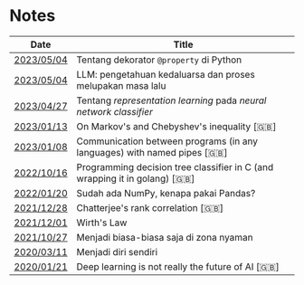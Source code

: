 # Notes

| Date                                              | Title                                                                     |
| ------------------------------------------------- | ------------------------------------------------------------------------- |
| [2023/05/04](20230519-property)                   | Tentang dekorator `@property` di Python                                   |
| [2023/05/04](20230504-llm-pengetahuan-kedaluarsa) | LLM: pengetahuan kedaluarsa dan proses melupakan masa lalu              |
| [2023/04/27](20230427-representation-learning)    | Tentang *representation learning* pada *neural network classifier*        |
| [2023/01/13](20230113-markov-chebyshev)           | On Markov's and Chebyshev's inequality [🇬🇧]                                |
| [2023/01/08](20230108-ipc-named-pipe)             | Communication between programs (in any languages) with named pipes [🇬🇧]    |
| [2022/10/16](20221016-dt-in-c)                    | Programming decision tree classifier in C (and wrapping it in golang) [🇬🇧] |
| [2022/01/20](20220120-np-vs-pd)                   | Sudah ada NumPy, kenapa pakai Pandas?                                     |
| [2021/12/28](20211228-chatterjee)                 | Chatterjee's rank correlation [🇬🇧]                                         |
| [2021/12/01](20211201-wirths-law)                 | Wirth's Law                                                               |
| [2021/10/27](20211027-biasa-biasa-saja)           | Menjadi biasa-biasa saja di zona nyaman                                   |
| [2020/03/11](20200311-diri-sendiri)               | Menjadi diri sendiri                                                      |
| [2020/01/21](20200121-dl-is-not-the-future)       | Deep learning is not really the future of AI [🇬🇧]                          |
